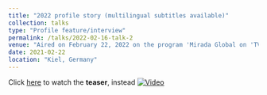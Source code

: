 ```yaml
---
title: "2022 profile story (multilingual subtitles available)"
collection: talks
type: "Profile feature/interview"
permalink: /talks/2022-02-16-talk-2
venue: "Aired on February 22, 2022 on the program 'Mirada Global on 'TV channel 'TV Mexiquense'"
date: 2021-02-22
location: "Kiel, Germany"
---
```


Click [here](("../images/Teaser_interview.mp4")) to watch the **teaser**, instead
[![Video](https://img.youtube.com/vi/4mn4HQtb6lI/maxresdefault.jpg)](https://www.youtube.com/watch?v=4mn4HQtb6lI)
